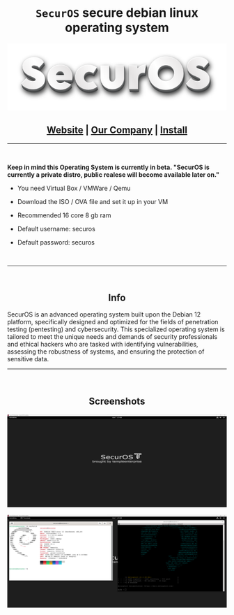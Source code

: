 <h1 align="center"><code>SecurOS</code> secure debian linux operating system</h1>

<p align="center">
  <img src="https://raw.githubusercontent.com/PhilipPanda/SecurOS/main/Pictures/logo.png">
</p>

<h2 align="center">
  <a href="https://securos.org">Website</a> | <a href="https://templeenterprise.com">Our Company</a> | <a href="https://securos.org">Install</a>
</h2>

-----
<br>


**Keep in mind this Operating System is currently in beta. "SecurOS is currently a private distro, public realese will become available later on."**

- You need Virtual Box / VMWare / Qemu
- Download the ISO / OVA file and set it up in your VM
- Recommended 16 core 8 gb ram

- Default username: securos
- Default password: securos
<br>

-----

<br>
<h2 align="center">Info</h2>
SecurOS is an advanced operating system built upon the Debian 12 platform, specifically designed and optimized for the fields of penetration testing (pentesting) and cybersecurity. This specialized operating system is tailored to meet the unique needs and demands of security professionals and ethical hackers who are tasked with identifying vulnerabilities, assessing the robustness of systems, and ensuring the protection of sensitive data.
<br>

-----

<br>
<h2 align="center">Screenshots</h2>

<p align="center">
  <img src="https://raw.githubusercontent.com/PhilipPanda/SecurOS/main/Pictures/ss2.png">
</p>
<p align="center">
  <img src="https://raw.githubusercontent.com/PhilipPanda/SecurOS/main/Pictures/ss1.png">
</p>


<br>

